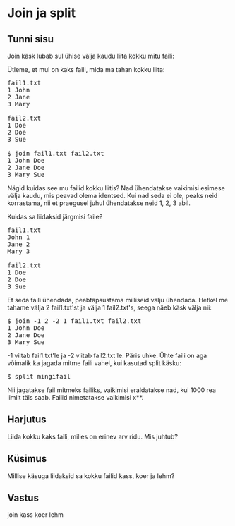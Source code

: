 # Join ja split

## Tunni sisu

Join käsk lubab sul ühise välja kaudu liita kokku mitu faili:

Ütleme, et mul on kaks faili, mida ma tahan kokku liita:

<pre>fail1.txt
1 John
2 Jane
3 Mary

fail2.txt
1 Doe
2 Doe
3 Sue

$ join fail1.txt fail2.txt
1 John Doe
2 Jane Doe
3 Mary Sue
</pre>

Nägid kuidas see mu failid kokku liitis? Nad ühendatakse vaikimisi esimese välja kaudu, mis peavad olema identsed. Kui nad seda ei ole, peaks neid korrastama, nii et praegusel juhul ühendatakse neid 1, 2, 3 abil.

Kuidas sa liidaksid järgmisi faile?

<pre>fail1.txt
John 1
Jane 2
Mary 3

fail2.txt
1 Doe
2 Doe
3 Sue
</pre>

Et seda faili ühendada, peabtäpsustama milliseid välju ühendada. Hetkel me tahame välja 2 fail1.txt'st ja välja 1 fail2.txt's, seega näeb käsk välja nii:

<pre>
$ join -1 2 -2 1 fail1.txt fail2.txt
1 John Doe
2 Jane Doe
3 Mary Sue
</pre>

-1 viitab fail1.txt'le ja -2 viitab fail2.txt'le. Päris uhke. Ühte faili on aga võimalik ka jagada mitme faili vahel, kui kasutad split käsku:

<pre>$ split mingifail</pre>

Nii jagatakse fail mitmeks failiks, vaikimisi eraldatakse nad, kui 1000 rea limiit täis saab. Failid nimetatakse vaikimisi x**.

## Harjutus

Liida kokku kaks faili, milles on erinev arv ridu. Mis juhtub?

## Küsimus

Millise käsuga liidaksid sa kokku failid kass, koer ja lehm?

## Vastus

join kass koer lehm
